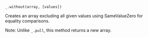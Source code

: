 ```
_.without(array, [values])
```

Creates an array excluding all given values using SameValueZero for equality comparisons.

Note: Unlike `_.pull`, this method returns a new array.

